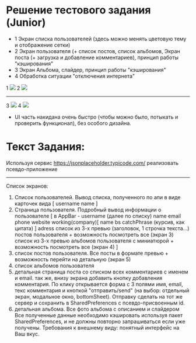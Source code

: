 # Решение тестового задания (Junior)

- 1 Экран списка пользователей (здесь можно менять цветовую тему и отображение сетки)
- 2 Экран пользователя (+ список постов, список альбомов, Экран поста (+ загрузка и добавление комментариев), принцип работы "кэширования"
- 3 Экран Альбома, слайдер, принцип работы "кэширования"
- 4 Обработка ситуации "отключения интернета"

1 ![](intro.gif)
2 ![](posts.gif)
***
3 ![](albums.gif)
4 ![](network.gif)

- UI часть накидана очень быстро (чтобы можно было, потыкать и проверить функционал), без особого дизайна.


# Текст Задания:
Используя сервис https://jsonplaceholder.typicode.com/ реализовать псевдо-приложение
***
Список экранов:
1. Список пользователей. Вывод списка, полученного по апи в виде карточек вида 
  [
    username
    name
  ]
2. Страница пользователя. Подробный вывод информации о пользователе
  [
    в AppBar - username
    (далее по списку)
    name
    email
    phone
    website
    working(company)[
      name
      bs
      catchPhrase (курсив, как цитата)
    ]
    adress
    список из 3-х превью (заголовок, 1 строчка текста...) постов пользователя + возможность посмотреть все (экран 3)
    список из 3-х превью альбомов пользователя с миниатюрой + возможность посмотреть все (экран 4)
  ]
3. список постов пользователя. Все посты в формате превью + возможность перейти на детальную (экран 5)
4. список альбомов пользователя
5. детальная страница поста со списком всех комментариев c именем и email. так же, внизу экрана добавить кнопку добавления комментария. По клику открывается форма с 3 полями имя, email, текс комментария и кнопкой "отправить/send" (на выбор: отдельный экран, модальное окно, bottomSheet). Отправку сделать на тот же сервер и сохранить в SharedPreferences с псевдо-присвоенным id.
6. детальная альбома. Все фото альбома с описанием и слайдером
Все полученные данные необходимо кэшировать используя пакет SharedPreferences, и не должны повторно запрашиваться если уже получены.
Требования к внешнему виду: понятный интерфейс на Ваш вкус.


